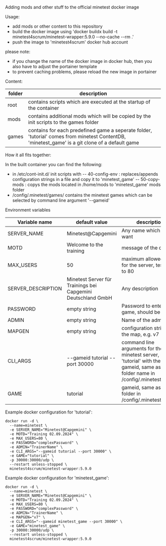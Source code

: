 Adding mods and other stuff to the official minetest docker image

Usage:

- add mods or other content to this repository
- build the docker image using 'docker buildx build -t minetest4scrum/minetest-wrapper:5.9.0 --no-cache --rm .'
- push the image to 'minetest4scrum' docker hub account

please note:
- if you change the name of the docker image in docker hub, then you also have to adjust the portainer template
- to prevent caching problems, please reload the new image in portainer

Content:

| folder | description |
|--------|-------------|
| root | contains scripts which are executed at the startup of the container |
| mods | contains additional mods which will be copied by the init scripts to the games folder |
| games | contains for each predefined game a seperate folder, 'tutorial' comes from minetest ContentDB, 'minetest_game' is a git clone of a default game |

How it all fits together:

In the built container you can find the following: 
- in /etc/cont-init.d/ init scripts with
-- 40-config-env : replaces/appends configuration strings in a file and copy it to 'minetest_game'
-- 50-copy-mods : copys the mods located in /home/mods to 'minetest_game' mods folder
- /config/.minetest/games/ contains the minetest games which can be selected by command line argument '--gameid' 

Environment variables

| Variable name | default value | description |
|--------|-------------|-------------|
| SERVER_NAME | Minetest@Capgemini | Any name which you want | 
| MOTD | Welcome to the training | message of the day |
| MAX_USERS | 50 | maximum allowed users for the server, tested up to 80 |
| SERVER_DESCRIPTION |  Minetest Server für Trainings bei Capgemini Deutschland GmbH | Any description |
| PASSWORD | empty string | Password to enter the game, should be set |
| ADMIN | empty string | Name of the admin user |
| MAPGEN | empty string | configuration string for the map, e.g. v7 |
| CLI_ARGS | --gameid tutorial --port 30000 | command line arguments for the minetest server, replace 'tutorial' with the gameid, same as the folder name in /config/.minetest/games |
| GAME | tutorial | gameid, same as the folder in /config/.minetest/games |

Example docker configuration for 'tutorial': 

```
docker run -d \
  --name=minetest \
  -e SERVER_NAME="Minetest@Capgemini" \
  -e MOTD="Training 02.09.2024" \
  -e MAX_USERS=80 \
  -e PASSWORD="complexPassword" \
  -e ADMIN="TrainerName" \
  -e CLI_ARGS="--gameid tutorial --port 30000" \
  -e GAME="tutorial" \
  -p 30000:30000/udp \
  --restart unless-stopped \
  minetest4scrum/minetest-wrapper:5.9.0
  ```

Example docker configuration for 'minetest_game': 

```
docker run -d \
  --name=minetest \
  -e SERVER_NAME="Minetest@Capgemini" \
  -e MOTD="Training 02.09.2024" \
  -e MAX_USERS=80 \
  -e PASSWORD="complexPassword" \
  -e ADMIN="TrainerName" \
  -e MAPGEN="v7" \
  -e CLI_ARGS="--gameid minetest_game --port 30000" \
  -e GAME="minetest_game" \
  -p 30000:30000/udp \
  --restart unless-stopped \
  minetest4scrum/minetest-wrapper:5.9.0
  ```